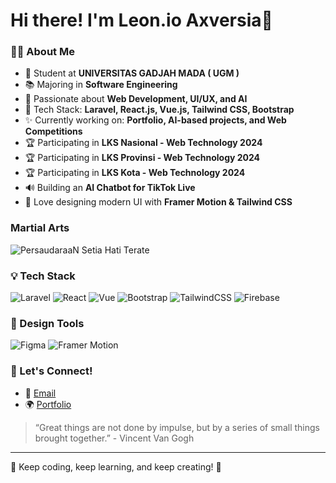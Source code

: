 # Hi there! I'm Leon.io Axversia🌟 

### 👨‍💻 About Me
- 🏫 Student at **UNIVERSITAS GADJAH MADA ( UGM )**
- 📚 Majoring in **Software Engineering**
- 💎 Passionate about **Web Development, UI/UX, and AI**
- 🔧 Tech Stack: **Laravel, React.js, Vue.js, Tailwind CSS, Bootstrap**
- ✨ Currently working on: **Portfolio, AI-based projects, and Web Competitions**
- 🏆 Participating in **LKS Nasional - Web Technology 2024**
- 🏆 Participating in **LKS Provinsi - Web Technology 2024**
- 🏆 Participating in **LKS Kota - Web Technology 2024**
- 🔊 Building an **AI Chatbot for TikTok Live**
- 🌟 Love designing modern UI with **Framer Motion & Tailwind CSS**
### Martial Arts
![PersaudaraaN Setia Hati Terate](https://raw.githubusercontent.com/Mutiaacode/Mutiaacode/main/psht-logo-77E7603CAD-seeklogo.com.png)
### 💡 Tech Stack
![Laravel](https://img.shields.io/badge/Laravel-F55247?style=for-the-badge&logo=laravel&logoColor=white)
![React](https://img.shields.io/badge/React-61DAFB?style=for-the-badge&logo=react&logoColor=white)
![Vue](https://img.shields.io/badge/Vue.js-4FC08D?style=for-the-badge&logo=vue.js&logoColor=white)
![Bootstrap](https://img.shields.io/badge/Bootstrap-563D7C?style=for-the-badge&logo=bootstrap&logoColor=white)
![TailwindCSS](https://img.shields.io/badge/TailwindCSS-38B2AC?style=for-the-badge&logo=tailwind-css&logoColor=white)
![Firebase](https://img.shields.io/badge/Firebase-FFCA28?style=for-the-badge&logo=firebase&logoColor=black)

### 🎨 Design Tools
![Figma](https://img.shields.io/badge/Figma-F24E1E?style=for-the-badge&logo=figma&logoColor=white)
![Framer Motion](https://img.shields.io/badge/Framer_Motion-EA4C89?style=for-the-badge&logo=framer&logoColor=white)

### 👥 Let's Connect!
- 💌 [Email](mutiacode@gmail.com)
- 🌍 [Portfolio](https://mutiadev.my.id/)

> “Great things are not done by impulse, but by a series of small things brought together.” - Vincent Van Gogh

---

🌟 Keep coding, keep learning, and keep creating! 💟


